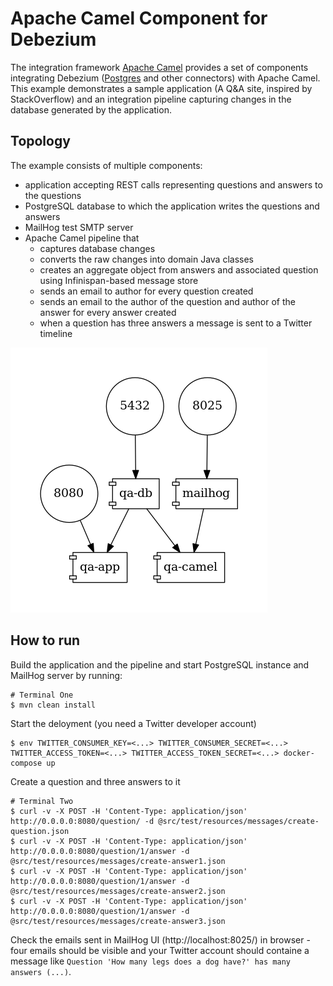 # Apache Camel Component for Debezium

The integration framework [Apache Camel](https://camel.apache.org/) provides a set of components integrating Debezium ([Postgres](https://camel.apache.org/components/latest/debezium-postgres-component.html) and other connectors) with Apache Camel.
This example demonstrates a sample application (A Q&A site, inspired by StackOverflow) and an integration pipeline capturing changes in the database generated by the application.

## Topology

The example consists of multiple components:

* application accepting REST calls representing questions and answers to the questions
* PostgreSQL database to which the application writes the questions and answers
* MailHog test SMTP server
* Apache Camel pipeline that
  * captures database changes
  * converts the raw changes into domain Java classes
  * creates an aggregate object from answers and associated question using Infinispan-based message store
  * sends an email to author for every question created
  * sends an email to the author of the question and author of the answer for every answer created
  * when a question has three answers a message is sent to a Twitter timeline

![Topology Overview](docker-compose.png)

## How to run

Build the application and the pipeline and start PostgreSQL instance and MailHog server by running:

```
# Terminal One
$ mvn clean install
```

Start the deloyment (you need a Twitter developer account)
```
$ env TWITTER_CONSUMER_KEY=<...> TWITTER_CONSUMER_SECRET=<...> TWITTER_ACCESS_TOKEN=<...> TWITTER_ACCESS_TOKEN_SECRET=<...> docker-compose up
```

Create a question and three answers to it
```
# Terminal Two
$ curl -v -X POST -H 'Content-Type: application/json' http://0.0.0.0:8080/question/ -d @src/test/resources/messages/create-question.json
$ curl -v -X POST -H 'Content-Type: application/json' http://0.0.0.0:8080/question/1/answer -d @src/test/resources/messages/create-answer1.json
$ curl -v -X POST -H 'Content-Type: application/json' http://0.0.0.0:8080/question/1/answer -d @src/test/resources/messages/create-answer2.json
$ curl -v -X POST -H 'Content-Type: application/json' http://0.0.0.0:8080/question/1/answer -d @src/test/resources/messages/create-answer3.json
```

Check the emails sent in MailHog UI (http://localhost:8025/) in browser - four emails should be visible and your Twitter account should containe a message like `Question 'How many legs does a dog have?' has many answers (...)`.
